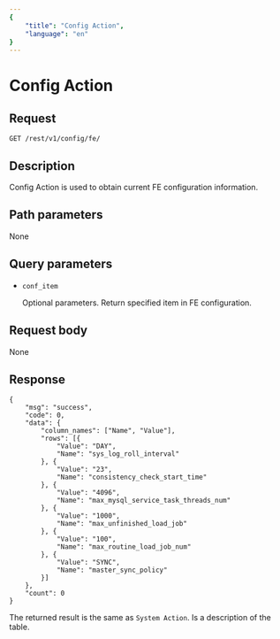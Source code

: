 ```yaml
---
{
    "title": "Config Action",
    "language": "en"
}
---
```


# Config Action

## Request

```
GET /rest/v1/config/fe/
```

## Description

Config Action is used to obtain current FE configuration information.
    
## Path parameters

None

## Query parameters

* `conf_item`

    Optional parameters. Return specified item in FE configuration.

## Request body

None

## Response

```
{
	"msg": "success",
	"code": 0,
	"data": {
		"column_names": ["Name", "Value"],
		"rows": [{
			"Value": "DAY",
			"Name": "sys_log_roll_interval"
		}, {
			"Value": "23",
			"Name": "consistency_check_start_time"
		}, {
			"Value": "4096",
			"Name": "max_mysql_service_task_threads_num"
		}, {
			"Value": "1000",
			"Name": "max_unfinished_load_job"
		}, {
			"Value": "100",
			"Name": "max_routine_load_job_num"
		}, {
			"Value": "SYNC",
			"Name": "master_sync_policy"
		}]
	},
	"count": 0
}
```
    
The returned result is the same as `System Action`. Is a description of the table.